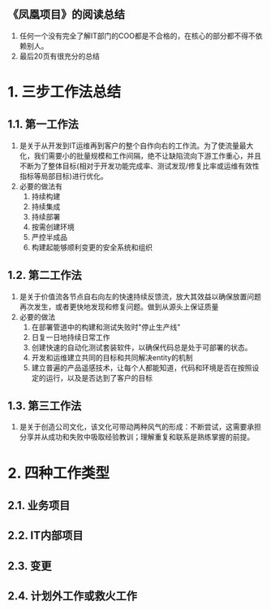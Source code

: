 《凤凰项目》的阅读总结
---
1. 任何一个没有完全了解IT部门的COO都是不合格的，在核心的部分都不得不依赖别人。
2. 最后20页有很充分的总结

# 1. 三步工作法总结

## 1.1. 第一工作法
1. 是关于从开发到IT运维再到客户的整个自作向右的工作流。为了使流量最大化，我们需要小的批量规模和工作间隔，绝不让缺陷流向下游工作重心，并且不断为了整体目标(相对于开发功能完成率、测试发现/修复比率或运维有效性指标等局部目标)进行优化。
2. 必要的做法有
   1. 持续构建
   2. 持续集成
   3. 持续部署
   4. 按需创建环境
   5. 严控半成品
   6. 构建起能够顺利变更的安全系统和组织

## 1.2. 第二工作法
1. 是关于价值流各节点自右向左的快速持续反馈流，放大其效益以确保放置问题再次发生，或者更快地发现和修复问题。做到从源头上保证质量
2. 必要的做法
   1. 在部署管道中的构建和测试失败时"停止生产线"
   2. 日复一日地持续日常工作
   3. 创建快速的自动化测试套装软件，以确保代码总是处于可部署的状态。
   4. 开发和运维建立共同的目标和共同解决entity的机制
   5. 建立普遍的产品遥感技术，让每个人都能知道，代码和环境是否在按照设定的运行，以及是否达到了客户的目标

## 1.3. 第三工作法
1. 是关于创造公司文化，该文化可带动两种风气的形成：不断尝试，这需要承担分享并从成功和失败中吸取经验教训；理解重复和联系是熟练掌握的前提。

# 2. 四种工作类型

## 2.1. 业务项目

## 2.2. IT内部项目

## 2.3. 变更

## 2.4. 计划外工作或救火工作